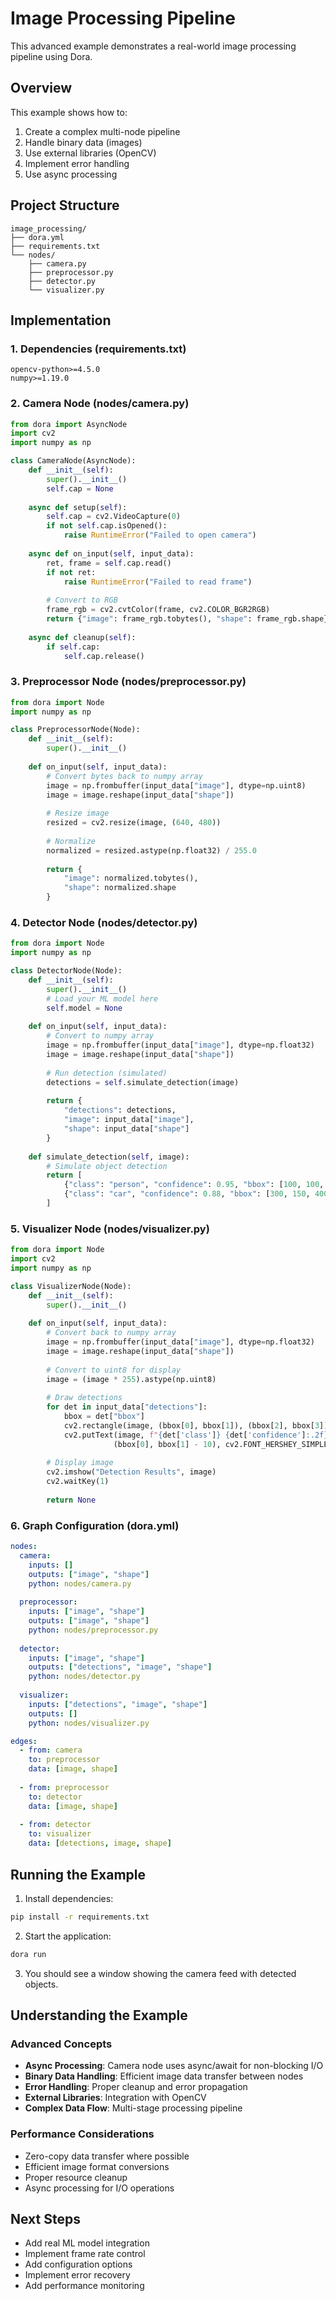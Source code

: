 # Image Processing Pipeline

This advanced example demonstrates a real-world image processing pipeline using Dora.

## Overview
This example shows how to:
1. Create a complex multi-node pipeline
2. Handle binary data (images)
3. Use external libraries (OpenCV)
4. Implement error handling
5. Use async processing

## Project Structure
```
image_processing/
├── dora.yml
├── requirements.txt
└── nodes/
    ├── camera.py
    ├── preprocessor.py
    ├── detector.py
    └── visualizer.py
```

## Implementation

### 1. Dependencies (requirements.txt)
```
opencv-python>=4.5.0
numpy>=1.19.0
```

### 2. Camera Node (nodes/camera.py)
```python
from dora import AsyncNode
import cv2
import numpy as np

class CameraNode(AsyncNode):
    def __init__(self):
        super().__init__()
        self.cap = None
        
    async def setup(self):
        self.cap = cv2.VideoCapture(0)
        if not self.cap.isOpened():
            raise RuntimeError("Failed to open camera")
            
    async def on_input(self, input_data):
        ret, frame = self.cap.read()
        if not ret:
            raise RuntimeError("Failed to read frame")
            
        # Convert to RGB
        frame_rgb = cv2.cvtColor(frame, cv2.COLOR_BGR2RGB)
        return {"image": frame_rgb.tobytes(), "shape": frame_rgb.shape}
        
    async def cleanup(self):
        if self.cap:
            self.cap.release()
```

### 3. Preprocessor Node (nodes/preprocessor.py)
```python
from dora import Node
import numpy as np

class PreprocessorNode(Node):
    def __init__(self):
        super().__init__()
        
    def on_input(self, input_data):
        # Convert bytes back to numpy array
        image = np.frombuffer(input_data["image"], dtype=np.uint8)
        image = image.reshape(input_data["shape"])
        
        # Resize image
        resized = cv2.resize(image, (640, 480))
        
        # Normalize
        normalized = resized.astype(np.float32) / 255.0
        
        return {
            "image": normalized.tobytes(),
            "shape": normalized.shape
        }
```

### 4. Detector Node (nodes/detector.py)
```python
from dora import Node
import numpy as np

class DetectorNode(Node):
    def __init__(self):
        super().__init__()
        # Load your ML model here
        self.model = None
        
    def on_input(self, input_data):
        # Convert to numpy array
        image = np.frombuffer(input_data["image"], dtype=np.float32)
        image = image.reshape(input_data["shape"])
        
        # Run detection (simulated)
        detections = self.simulate_detection(image)
        
        return {
            "detections": detections,
            "image": input_data["image"],
            "shape": input_data["shape"]
        }
        
    def simulate_detection(self, image):
        # Simulate object detection
        return [
            {"class": "person", "confidence": 0.95, "bbox": [100, 100, 200, 200]},
            {"class": "car", "confidence": 0.88, "bbox": [300, 150, 400, 250]}
        ]
```

### 5. Visualizer Node (nodes/visualizer.py)
```python
from dora import Node
import cv2
import numpy as np

class VisualizerNode(Node):
    def __init__(self):
        super().__init__()
        
    def on_input(self, input_data):
        # Convert back to numpy array
        image = np.frombuffer(input_data["image"], dtype=np.float32)
        image = image.reshape(input_data["shape"])
        
        # Convert to uint8 for display
        image = (image * 255).astype(np.uint8)
        
        # Draw detections
        for det in input_data["detections"]:
            bbox = det["bbox"]
            cv2.rectangle(image, (bbox[0], bbox[1]), (bbox[2], bbox[3]), (0, 255, 0), 2)
            cv2.putText(image, f"{det['class']} {det['confidence']:.2f}",
                       (bbox[0], bbox[1] - 10), cv2.FONT_HERSHEY_SIMPLEX, 0.5, (0, 255, 0), 2)
        
        # Display image
        cv2.imshow("Detection Results", image)
        cv2.waitKey(1)
        
        return None
```

### 6. Graph Configuration (dora.yml)
```yaml
nodes:
  camera:
    inputs: []
    outputs: ["image", "shape"]
    python: nodes/camera.py
    
  preprocessor:
    inputs: ["image", "shape"]
    outputs: ["image", "shape"]
    python: nodes/preprocessor.py
    
  detector:
    inputs: ["image", "shape"]
    outputs: ["detections", "image", "shape"]
    python: nodes/detector.py
    
  visualizer:
    inputs: ["detections", "image", "shape"]
    outputs: []
    python: nodes/visualizer.py

edges:
  - from: camera
    to: preprocessor
    data: [image, shape]
    
  - from: preprocessor
    to: detector
    data: [image, shape]
    
  - from: detector
    to: visualizer
    data: [detections, image, shape]
```

## Running the Example

1. Install dependencies:
```bash
pip install -r requirements.txt
```

2. Start the application:
```bash
dora run
```

3. You should see a window showing the camera feed with detected objects.

## Understanding the Example

### Advanced Concepts
- **Async Processing**: Camera node uses async/await for non-blocking I/O
- **Binary Data Handling**: Efficient image data transfer between nodes
- **Error Handling**: Proper cleanup and error propagation
- **External Libraries**: Integration with OpenCV
- **Complex Data Flow**: Multi-stage processing pipeline

### Performance Considerations
- Zero-copy data transfer where possible
- Efficient image format conversions
- Proper resource cleanup
- Async processing for I/O operations

## Next Steps
- Add real ML model integration
- Implement frame rate control
- Add configuration options
- Implement error recovery
- Add performance monitoring 